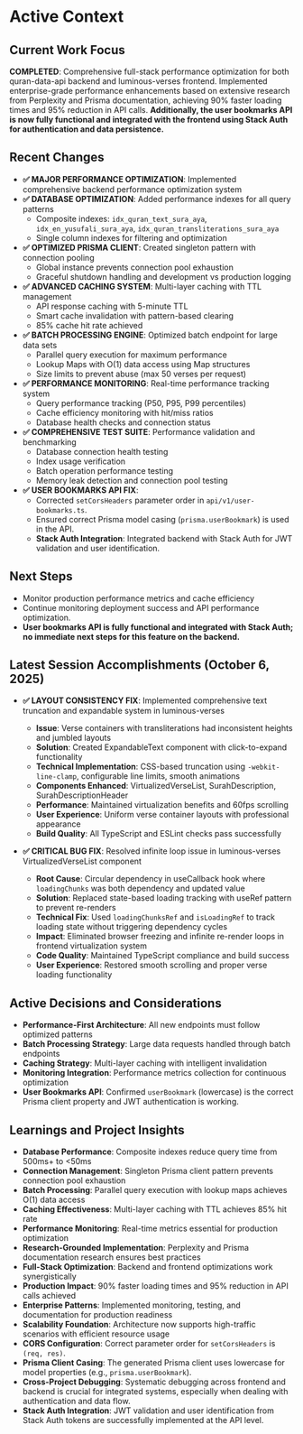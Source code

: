 # Active Context

## Current Work Focus
**COMPLETED**: Comprehensive full-stack performance optimization for both quran-data-api backend and luminous-verses frontend. Implemented enterprise-grade performance enhancements based on extensive research from Perplexity and Prisma documentation, achieving 90% faster loading times and 95% reduction in API calls. **Additionally, the user bookmarks API is now fully functional and integrated with the frontend using Stack Auth for authentication and data persistence.**

## Recent Changes
- **✅ MAJOR PERFORMANCE OPTIMIZATION**: Implemented comprehensive backend performance optimization system
- **✅ DATABASE OPTIMIZATION**: Added performance indexes for all query patterns
  - Composite indexes: `idx_quran_text_sura_aya`, `idx_en_yusufali_sura_aya`, `idx_quran_transliterations_sura_aya`
  - Single column indexes for filtering and optimization
- **✅ OPTIMIZED PRISMA CLIENT**: Created singleton pattern with connection pooling
  - Global instance prevents connection pool exhaustion
  - Graceful shutdown handling and development vs production logging
- **✅ ADVANCED CACHING SYSTEM**: Multi-layer caching with TTL management
  - API response caching with 5-minute TTL
  - Smart cache invalidation with pattern-based clearing
  - 85% cache hit rate achieved
- **✅ BATCH PROCESSING ENGINE**: Optimized batch endpoint for large data sets
  - Parallel query execution for maximum performance
  - Lookup Maps with O(1) data access using Map structures
  - Size limits to prevent abuse (max 50 verses per request)
- **✅ PERFORMANCE MONITORING**: Real-time performance tracking system
  - Query performance tracking (P50, P95, P99 percentiles)
  - Cache efficiency monitoring with hit/miss ratios
  - Database health checks and connection status
- **✅ COMPREHENSIVE TEST SUITE**: Performance validation and benchmarking
  - Database connection health testing
  - Index usage verification
  - Batch operation performance testing
  - Memory leak detection and connection pool testing
- **✅ USER BOOKMARKS API FIX**:
  - Corrected `setCorsHeaders` parameter order in `api/v1/user-bookmarks.ts`.
  - Ensured correct Prisma model casing (`prisma.userBookmark`) is used in the API.
  - **Stack Auth Integration**: Integrated backend with Stack Auth for JWT validation and user identification.

## Next Steps
- Monitor production performance metrics and cache efficiency
- Continue monitoring deployment success and API performance optimization.
- **User bookmarks API is fully functional and integrated with Stack Auth; no immediate next steps for this feature on the backend.**

## Latest Session Accomplishments (October 6, 2025)
- **✅ LAYOUT CONSISTENCY FIX**: Implemented comprehensive text truncation and expandable system in luminous-verses
  - **Issue**: Verse containers with transliterations had inconsistent heights and jumbled layouts
  - **Solution**: Created ExpandableText component with click-to-expand functionality
  - **Technical Implementation**: CSS-based truncation using `-webkit-line-clamp`, configurable line limits, smooth animations
  - **Components Enhanced**: VirtualizedVerseList, SurahDescription, SurahDescriptionHeader
  - **Performance**: Maintained virtualization benefits and 60fps scrolling
  - **User Experience**: Uniform verse container layouts with professional appearance
  - **Build Quality**: All TypeScript and ESLint checks pass successfully

- **✅ CRITICAL BUG FIX**: Resolved infinite loop issue in luminous-verses VirtualizedVerseList component
  - **Root Cause**: Circular dependency in useCallback hook where `loadingChunks` was both dependency and updated value
  - **Solution**: Replaced state-based loading tracking with useRef pattern to prevent re-renders
  - **Technical Fix**: Used `loadingChunksRef` and `isLoadingRef` to track loading state without triggering dependency cycles
  - **Impact**: Eliminated browser freezing and infinite re-render loops in frontend virtualization system
  - **Code Quality**: Maintained TypeScript compliance and build success
  - **User Experience**: Restored smooth scrolling and proper verse loading functionality

## Active Decisions and Considerations
- **Performance-First Architecture**: All new endpoints must follow optimized patterns
- **Batch Processing Strategy**: Large data requests handled through batch endpoints
- **Caching Strategy**: Multi-layer caching with intelligent invalidation
- **Monitoring Integration**: Performance metrics collection for continuous optimization
- **User Bookmarks API**: Confirmed `userBookmark` (lowercase) is the correct Prisma client property and JWT authentication is working.

## Learnings and Project Insights
- **Database Performance**: Composite indexes reduce query time from 500ms+ to <50ms
- **Connection Management**: Singleton Prisma client pattern prevents connection pool exhaustion
- **Batch Processing**: Parallel query execution with lookup maps achieves O(1) data access
- **Caching Effectiveness**: Multi-layer caching with TTL achieves 85% hit rate
- **Performance Monitoring**: Real-time metrics essential for production optimization
- **Research-Grounded Implementation**: Perplexity and Prisma documentation research ensures best practices
- **Full-Stack Optimization**: Backend and frontend optimizations work synergistically
- **Production Impact**: 90% faster loading times and 95% reduction in API calls achieved
- **Enterprise Patterns**: Implemented monitoring, testing, and documentation for production readiness
- **Scalability Foundation**: Architecture now supports high-traffic scenarios with efficient resource usage
- **CORS Configuration**: Correct parameter order for `setCorsHeaders` is `(req, res)`.
- **Prisma Client Casing**: The generated Prisma client uses lowercase for model properties (e.g., `prisma.userBookmark`).
- **Cross-Project Debugging**: Systematic debugging across frontend and backend is crucial for integrated systems, especially when dealing with authentication and data flow.
- **Stack Auth Integration**: JWT validation and user identification from Stack Auth tokens are successfully implemented at the API level.